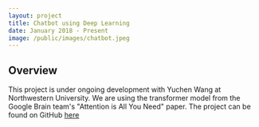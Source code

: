 ```yaml
---
layout: project
title: Chatbot using Deep Learning
date: January 2018 - Present
image: /public/images/chatbot.jpeg
---
```


## Overview
This project is under ongoing development with Yuchen Wang at Northwestern University. We are using the transformer model from the Google Brain team's "Attention is All You Need" paper. The project can be found on GitHub [here](https://github.com/ThePenultimatum/shriekinDesparado)
